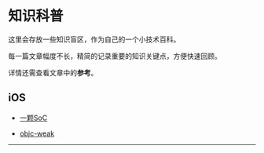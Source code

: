 # 知识科普

这里会存放一些知识盲区，作为自己的一个小技术百科。

每一篇文章幅度不长，精简的记录重要的知识关键点，方便快速回顾。

详情还需查看文章中的**参考**。


## iOS
- [一颗SoC][一颗SoC]

- [objc-weak][objc-weak]

---


[一颗SoC]: https://github.com/HaiTeng-Wang/Book/blob/master/知识科普/一颗SoC【知识科普】.md
[objc-weak]: https://github.com/HaiTeng-Wang/Book/blob/master/知识科普/objc-weak【知识科普】.md

